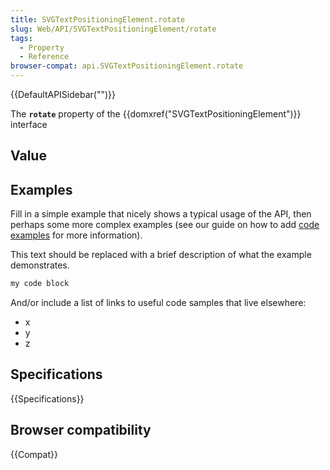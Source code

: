 ```yaml
---
title: SVGTextPositioningElement.rotate
slug: Web/API/SVGTextPositioningElement/rotate
tags:
  - Property
  - Reference
browser-compat: api.SVGTextPositioningElement.rotate
---
```

{{DefaultAPISidebar("")}}

The **`rotate`** property of the {{domxref("SVGTextPositioningElement")}} interface 

## Value



## Examples

Fill in a simple example that nicely shows a typical usage of the API, then perhaps some more complex examples (see our guide on how to add [code examples](/en-US/docs/MDN/Contribute/Structures/Code_examples) for more information).

This text should be replaced with a brief description of what the example demonstrates.

```js
my code block
```

And/or include a list of links to useful code samples that live elsewhere:

*   x
*   y
*   z

## Specifications

{{Specifications}}

## Browser compatibility

{{Compat}}


